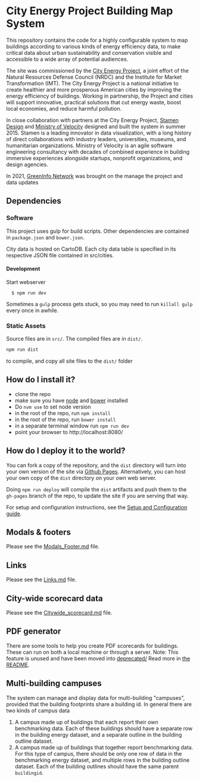 # City Energy Project Building Map System

This repository contains the code for a highly configurable system to map buildings according to various kinds of energy efficiency data, to make critical data about urban sustainability and conservation visible and accessible to a wide array of potential audiences.

The site was commissioned by the [City Energy Project](http://www.cityenergyproject.org), a joint effort of the Natural Resources Defense Council (NRDC) and the Institute for Market Transformation (IMT). The City Energy Project is a national initiative to create healthier and more prosperous American cities by improving the energy efficiency of buildings. Working in partnership, the Project and cities will support innovative, practical solutions that cut energy waste, boost local economies, and reduce harmful pollution.

In close collaboration with partners at the City Energy Project, [Stamen Design](http://stamen.com) and [Ministry of Velocity](http://www.ministryofvelocity.com) designed and built the system in summer 2015. Stamen is a leading innovator in data visualization, with a long history of direct collaborations with industry leaders, universities, museums, and humanitarian organizations. Ministry of Velocity is an agile software engineering consultancy with decades of combined experience in building immersive experiences alongside startups, nonprofit organizations, and design agencies.

In 2021, [GreenInfo Network](https://www.greeninfo.org) was brought on the manage the project and data updates

## Dependencies

### Software
This project uses gulp for build scripts.
Other dependencies are contained in `package.json` and `bower.json`.

City data is hosted on CartoDB. Each city data table is specified in its respective JSON file contained in src/cities.

#### Development

  Start webserver
  ```
    $ npm run dev
  ```

  Sometimes a `gulp` process gets stuck, so you may need to run `killall gulp` every once in awhile.

### Static Assets

Source files are in `src/`. The compiled files are in `dist/`.

```bash
npm run dist
```

to compile, and copy all site files to the `dist/` folder

## How do I install it?

  * clone the repo
  * make sure you have [node](https://nodejs.org/) and [bower](http://bower.io/) installed
  * Do `nvm use` to set node version 
  * in the root of the repo, run ```npm install```
  * in the root of the repo, run ```bower install```
  * in a separate terminal window run ```npm run dev```
  * point your browser to http://localhost:8080/

## How do I deploy it to the world?

You can fork a copy of the repository, and the `dist` directory will turn into your own version of the site via [Github Pages](https://pages.github.com).  Alternatively, you can host your own copy of the `dist` directory on your own web server.

Doing `npm run deploy` will compile the `dist` artifacts and push them to the `gh-pages` branch of the repo, to update the site if you are serving that way.

For setup and configuration instructions, see the [Setup and Configuration guide](https://github.com/cityenergyproject/cityenergy/wiki/Setup-and-Configuration).

## Modals & footers
Please see the [Modals_Footer.md](./docs/Modals_Footer.md) file.

## Links
Please see the [Links.md](./docs/Links.md) file.

## City-wide scorecard data
Please see the [Citywide_scorecard.md](./docs/Citywide_scorecard.md) file.

## PDF generator

There are some tools to help you create PDF scorecards for buildings. These can run on both a local machine or through a server. Note: This feature is unused and have been moved into [deprecated/](./deprecated) Read more in [the README](deprecated/pdf-generator/README.md).

## Multi-building campuses
The system can manage and display data for multi-building "campuses", provided that the building footprints share a building id. In general there are two kinds of campus data
1. A campus made up of buildings that each report their own benchmarking data. Each of these buildings should have a separate row in the building energy dataset, and a separate outline in the building outline dataset. 
2. A campus made up of buildings that together report benchmarking data. For this type of campus, there should be only one row of data in the benchmarking energy dataset, and multiple rows in the building outline dataset. Each of the building outlines should have the same parent `buildingid`.
